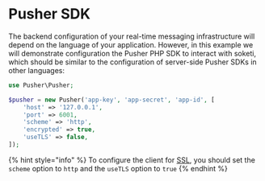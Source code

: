 # Pusher SDK



The backend configuration of your real-time messaging infrastructure will depend on the language of your application. However, in this example we will demonstrate configuration the Pusher PHP SDK to interact with soketi, which should be similar to the configuration of server-side Pusher SDKs in other languages:

```php
use Pusher\Pusher;

$pusher = new Pusher('app-key', 'app-secret', 'app-id', [
    'host' => '127.0.0.1',
    'port' => 6001,
    'scheme' => 'http',
    'encrypted' => true,
    'useTLS' => false,
]);
```

{% hint style="info" %}
To configure the client for [SSL](../ssl-configuration.md), you should set the `scheme` option to `http` and the `useTLS` option to `true`
{% endhint %}
